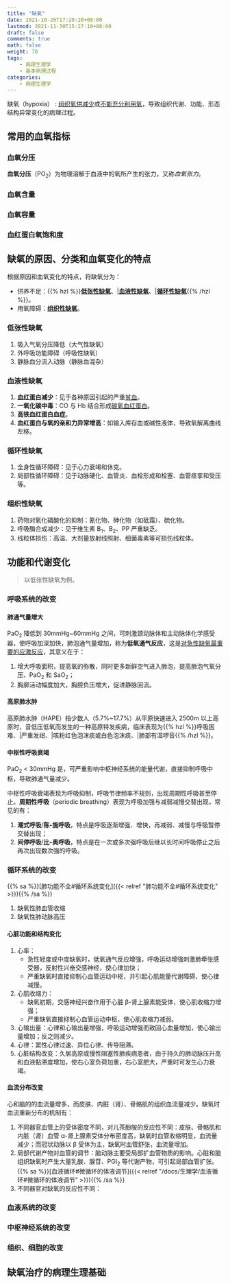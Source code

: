 ```yaml
---
title: "缺氧"
date: 2021-10-26T17:20:20+08:00
lastmod: 2021-11-30T15:27:10+08:00
draft: false
comments: true
math: false
weight: 70
tags:
    - 病理生理学
    - 基本病理过程
categories:
    - 病理生理学
---
```


缺氧（hypoxia）
: <ins>组织氧供减少</ins>或<ins>不能充分利用氧</ins>，导致组织代谢、功能、形态结构异常变化的病理过程。

<!--more-->

## 常用的血氧指标

### 血氧分压

**血氧分压**（PO<sub>2</sub>）为物理溶解于血液中的氧所产生的张力，又称*血氧张力*。

### 血氧含量

### 血氧容量

### 血红蛋白氧饱和度

## 缺氧的原因、分类和血氧变化的特点

根据原因和血氧变化的特点，将缺氧分为：

- 供养不足：{{% hzl %}}[**低张性缺氧**](#低张性缺氧)、|[**血液性缺氧**](#血液性缺氧)、|[**循环性缺氧**](#循环性缺氧){{% /hzl %}}。
- 用氧障碍：[**组织性缺氧**](#组织性缺氧)。

### 低张性缺氧

1. 吸入气氧分压降低（大气性缺氧）
2. 外呼吸功能障碍（呼吸性缺氧）
3. 静脉血分流入动脉（静脉血混杂）

### 血液性缺氧

1. **血红蛋白减少**：见于各种原因引起的严重<ins>贫血</ins>。
2. **一氧化碳中毒**：CO 与 Hb 结合形成<ins>碳氧血红蛋白</ins>。
3. **高铁血红蛋白血症**。
4. **血红蛋白与氧的亲和力异常增高**：如输入库存血或碱性液体，导致氧解离曲线左移。

### 循环性缺氧

1. 全身性循环障碍：见于心力衰竭和休克。
2. 局部性循环障碍：见于动脉硬化、血管炎、血栓形成和栓塞、血管痉挛和受压等。

### 组织性缺氧

1. 药物对氧化磷酸化的抑制：氰化物、砷化物（如砒霜）、硫化物。
2. 呼吸酶合成减少：见于维生素 B<sub>1</sub>、B<sub>2</sub>、PP 严重缺乏。
3. 线粒体损伤：高温、大剂量放射线照射、细菌毒素等可损伤线粒体。

## 功能和代谢变化

> 以低张性缺氧为例。

### 呼吸系统的改变

#### 肺通气量增大

PaO<sub>2</sub> 降低到 30mmHg\~60mmHg 之间，可刺激颈动脉体和主动脉体化学感受器，使呼吸加深加快，肺泡通气量增加，称为**低氧通气反应**，这是<ins>对急性缺氧最重要的应激反应</ins>，其意义在于：
1. 增大呼吸面积，提高氧的弥散，同时更多新鲜空气进入肺泡，提高肺泡气氧分压、PaO<sub>2</sub> 和 SaO<sub>2</sub>；
2. 胸廓活动幅度加大，胸腔负压增大，促进静脉回流。


#### 高原肺水肿

高原肺水肿（HAPE）指少数人（5.7%\~17.7%）从平原快速进入 2500m 以上高原时，音低压低氧而发生的一种高原特发疾病，临床表现为{{% hzl %}}呼吸困难、|严重发绀、|咳粉红色泡沫痰或白色泡沫痰、|肺部有湿啰音{{% /hzl %}}。

#### 中枢性呼吸衰竭

PaO<sub>2</sub> < 30mmHg 是，可严重影响中枢神经系统的能量代谢，直接抑制呼吸中枢，导致肺通气量减少。

中枢性呼吸衰竭表现为呼吸抑制，呼吸节律频率不规则，出现周期性呼吸甚至停止。**周期性呼吸**（periodic breathing）表现为呼吸加强与减弱减慢交替出现，常见的有：
1. **潮式呼吸**/**陈-施呼吸**，特点是呼吸逐渐增强、增快，再减弱、减慢与呼吸暂停交替出现；
2. **间停呼吸**/**比-奥呼吸**，特点是在一次或多次强呼吸后继以长时间呼吸停止之后再次出现数次强的呼吸。

### 循环系统的改变

{{% sa %}}[肺功能不全#循环系统变化]({{< relref "肺功能不全#循环系统变化" >}}){{% /sa %}}

1. 缺氧性肺血管收缩
2. 缺氧性肺动脉高压

#### 心脏功能和结构变化

1. 心率：
    - 急性轻度或中度缺氧时，低氧通气反应增强，呼吸运动增强刺激肺牵张感受器，反射性兴奋交感神经，使心律加快；
    - 严重缺氧时直接抑制心血管运动中枢，并引起心肌能量代谢障碍，使心律减慢。
2. 心肌收缩力：
    - 缺氧初期，交感神经兴奋作用于心脏 β-肾上腺素能受体，使心肌收缩力增强；
    - 严重缺氧直接抑制心血管运动中枢，使心肌收缩力减弱。
3. 心输出量：心律和心输出量增强，呼吸运动增强而致回心血量增加，使心输出量增加；反之则减少。
4. 心律：窦性心律过速、异位心律、传导阻滞。
5. 心脏结构改变：久居高原或慢性阻塞性肺疾病患者，由于持久的肺动脉压升高和血液黏滞度增加，使右心室负荷加重，右心室肥大，严重时可发生心力衰竭。

#### 血流分布改变

心和脑的的血流量增多，而皮肤、内脏（肾）、骨骼肌的组织血流量减少。缺氧时血流重新分布的机制有：
1. 不同器官血管上的受体密度不同，对儿茶酚胺的反应性不同：皮肤、骨骼肌和内脏（肾）血管 α-肾上腺素受体分布密度高，缺氧时血管收缩明显，血流量减少；而冠状动脉以 β 受体为主，缺氧时血管舒张，血流量增加。
2. 局部代谢产物对血管的调节：脑动脉主要受局部扩血管物质的影响。心脏和脑组织缺氧时产生大量乳酸、腺苷、PGI<sub>2</sub> 等代谢产物，可引起局部血管扩张。{{% sa %}}[血液循环#微循环的体液调节]({{< relref "/docs/生理学/血液循环#微循环的体液调节" >}}){{% /sa %}}
3. 不同器官对缺氧的反应性不同：

### 血液系统的改变

### 中枢神经系统的改变

### 组织、细胞的改变

## 缺氧治疗的病理生理基础

